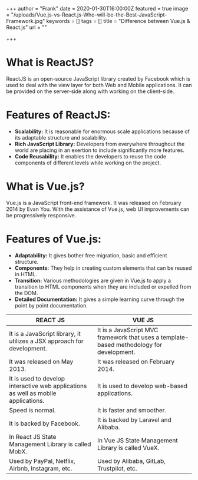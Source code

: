 +++
author = "Frank"
date = 2020-01-30T16:00:00Z
featured = true
image = "/uploads/Vue.js-vs-React.js-Who-will-be-the-Best-JavaScript-Framework.jpg"
keywords = []
tags = []
title = "Difference between Vue.js & React.js"
url = ""

+++
# **What is ReactJS?**

  
ReactJS is an open-source JavaScript library created by Facebook which is used to deal with the view layer for both Web and Mobile applications. It can be provided on the server-side along with working on the client-side.

# **Features of ReactJS:**

* **Scalability:** It is reasonable for enormous scale applications because of its adaptable structure and scalability.
* **Rich JavaScript Library:** Developers from everywhere throughout the world are placing in an exertion to include significantly more features.
* **Code Reusability:** It enables the developers to reuse the code components of different levels while working on the project.

# **What is Vue.js?**

Vue.js is a JavaScript front-end framework. It was released on February 2014 by Evan You. With the assistance of Vue.js, web UI improvements can be progressively responsive.

# **Features of Vue.js:**

* **Adaptability:** It gives bother free migration, basic and efficient structure.
* **Components:** They help in creating custom elements that can be reused in HTML.
* **Transition:** Various methodologies are given in Vue.js to apply a transition to HTML components when they are included or expelled from the DOM.
* **Detailed Documentation:** It gives a simple learning curve through the point by point documentation.

| REACT JS | VUE JS |
| --- | --- |
| It is a JavaScript library, it utilizes a JSX approach for development. | It is a JavaScript MVC framework that uses a template-based methodology for development. |
| It was released on May 2013. | It was released on February 2014. |
| It is used to develop interactive web applications as well as mobile applications. | It is used to develop web-based applications. |
| Speed is normal. | It is faster and smoother. |
| It is backed by Facebook. | It is backed by Laravel and Alibaba. |
| In React JS State Management Library is called MobX. | In Vue JS State Management Library is called VueX. |
| Used by PayPal, Netflix, Airbnb, Instagram, etc. | Used by Alibaba, GitLab, Trustpilot, etc. |

## 
